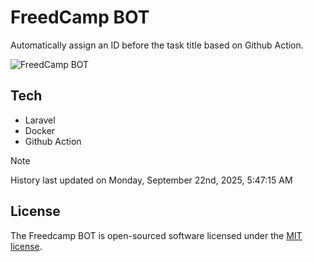 # FreedCamp BOT

Automatically assign an ID before the task title based on Github Action.

![FreedCamp BOT](https://repository-images.githubusercontent.com/737932867/7d34798b-2680-471c-b089-a78a718d3d6a)

## Tech

- Laravel
- Docker
- Github Action

> [!NOTE]  
> History last updated on Monday, September 22nd, 2025, 5:47:15 AM

## License

The Freedcamp BOT is open-sourced software licensed under the [MIT license](https://opensource.org/licenses/MIT).
